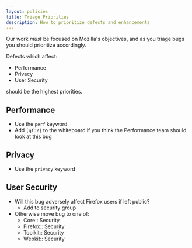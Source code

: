```yaml
---
layout: policies
title: Triage Priorities
description: How to prioritize defects and enhancements
---
```


Our work *must* be focused on Mozilla's objectives, and as you triage bugs you should prioritize accordingly.

Defects which affect:

* Performance
* Privacy
* User Security

should be the highest priorities.

## Performance

* Use the `perf` keyword
* Add `[qf:?]` to the whiteboard if you think the Performance team should look at this bug

## Privacy

* Use the `privacy` keyword

## User Security

* Will this bug adversely affect Firefox users if left public?
  * Add to security group
* Otherwise move bug to one of:
  * Core:: Security
  * Firefox:: Security
  * Toolkit:: Security
  * Webkit:: Security

